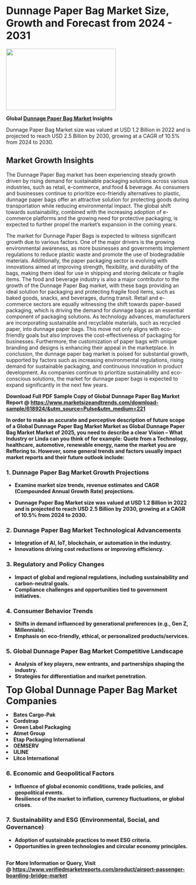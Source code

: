 <H1>Dunnage Paper Bag Market Size, Growth and Forecast from 2024 - 2031</H1><img class="aligncenter size-medium wp-image-584254" src="https://thirdeyenews.in/wp-content/uploads/2024/09/Global-Market-Research-300x168.jpeg" alt="" width="300" height="168" /><p><strong>Global&nbsp;<a href="https://www.marketsizeandtrends.com/download-sample/618924/&amp;utm_source=Pulse&amp;utm_medium=221">Dunnage Paper Bag Market</a> Insights</strong></p><p>Dunnage Paper Bag Market size was valued at USD 1.2 Billion in 2022 and is projected to reach USD 2.5 Billion by 2030, growing at a CAGR of 10.5% from 2024 to 2030.</p><p><h2>Market Growth Insights</h2> <p>The Dunnage Paper Bag market has been experiencing steady growth driven by rising demand for sustainable packaging solutions across various industries, such as retail, e-commerce, and food & beverage. As consumers and businesses continue to prioritize eco-friendly alternatives to plastic, dunnage paper bags offer an attractive solution for protecting goods during transportation while reducing environmental impact. The global shift towards sustainability, combined with the increasing adoption of e-commerce platforms and the growing need for protective packaging, is expected to further propel the market’s expansion in the coming years.</p> <p><strong></strong></p> <p>The market for Dunnage Paper Bags is expected to witness significant growth due to various factors. One of the major drivers is the growing environmental awareness, as more businesses and governments implement regulations to reduce plastic waste and promote the use of biodegradable materials. Additionally, the paper packaging sector is evolving with innovations aimed at improving strength, flexibility, and durability of the bags, making them ideal for use in shipping and storing delicate or fragile items. The food and beverage industry is also a major contributor to the growth of the Dunnage Paper Bag market, with these bags providing an ideal solution for packaging and protecting fragile food items, such as baked goods, snacks, and beverages, during transit. Retail and e-commerce sectors are equally witnessing the shift towards paper-based packaging, which is driving the demand for dunnage bags as an essential component of packaging solutions. As technology advances, manufacturers are incorporating sustainable and recyclable materials, such as recycled paper, into dunnage paper bags. This move not only aligns with eco-friendly goals but also improves the cost-effectiveness of packaging for businesses. Furthermore, the customization of paper bags with unique branding and designs is enhancing their appeal in the marketplace. In conclusion, the dunnage paper bag market is poised for substantial growth, supported by factors such as increasing environmental regulations, rising demand for sustainable packaging, and continuous innovation in product development. As companies continue to prioritize sustainability and eco-conscious solutions, the market for dunnage paper bags is expected to expand significantly in the next few years. <p><strong></p><p><span class=""><strong>Download Full PDF Sample Copy of Global Dunnage Paper Bag Market Report</strong> @ <a href="https://www.marketsizeandtrends.com/download-sample/618924/&amp;utm_source=Pulse&amp;utm_medium=221" target="_blank">https://www.marketsizeandtrends.com/download-sample/618924/&amp;utm_source=Pulse&amp;utm_medium=221</a></span></p><p>In order to make an accurate and perceptive description of future scope of a Global&nbsp;Dunnage Paper Bag Market Market as Global&nbsp;Dunnage Paper Bag Market Market of 2025, you need to describe a clear Vision &ndash; What Industry or Linda can you think of for example: Quote from a Technology, healthcare, automotive, renewable energy, name the market you are Reffering to. However, some general trends and factors usually impact market reports and their future outlook include:</p><h3>1.&nbsp;<strong>Dunnage Paper Bag Market Growth Projections</strong></h3><ul><li>Examine market size trends, revenue estimates and CAGR (Compounded Annual Growth Rate) projections.</li><li><p>Dunnage Paper Bag Market size was valued at USD 1.2 Billion in 2022 and is projected to reach USD 2.5 Billion by 2030, growing at a CAGR of 10.5% from 2024 to 2030.</p></li></ul><h3>2.&nbsp;<strong>Dunnage Paper Bag Market Technological Advancements</strong></h3><ul><li>Integration of AI, IoT, blockchain, or automation in the industry.</li><li>Innovations driving cost reductions or improving efficiency.</li></ul><h3>3.&nbsp;<strong>Regulatory and Policy Changes</strong></h3><ul><li>Impact of global and regional regulations, including sustainability and carbon-neutral goals.</li><li>Compliance challenges and opportunities tied to government initiatives.</li></ul><h3>4.&nbsp;<strong>Consumer Behavior Trends</strong></h3><ul><li>Shifts in demand influenced by generational preferences (e.g., Gen Z, Millennials).</li><li>Emphasis on eco-friendly, ethical, or personalized products/services.</li></ul><h3>5.&nbsp;<strong>Global Dunnage Paper Bag Market Competitive Landscape</strong></h3><ul><li>Analysis of key players, new entrants, and partnerships shaping the industry.</li><li>Strategies for differentiation and market penetration.</li></ul><p data-pm-slice="1 1 []"><span style="color: inherit; font-family: inherit; font-size: 25px;">Top Global Dunnage Paper Bag Market Companies</span></p><div class="" data-test-id=""><p><li>Bates Cargo-Pak</li><li> Cordstrap</li><li> Green Label Packaging</li><li> Atmet Group</li><li> Etap Packaging International</li><li> OEMSERV</li><li> ULINE</li><li> Litco International</li></p></div><h3>6.&nbsp;<strong>Economic and Geopolitical Factors</strong></h3><ul><li>Influence of global economic conditions, trade policies, and geopolitical events.</li><li>Resilience of the market to inflation, currency fluctuations, or global crises.</li></ul><h3>7.&nbsp;<strong>Sustainability and ESG (Environmental, Social, and Governance)</strong></h3><ul><li>Adoption of sustainable practices to meet ESG criteria.</li><li>Opportunities in green technologies and circular economy principles.</li></ul><h2><strong style="font-size: 14px;">For More Information or Query, Visit @&nbsp;</strong><a style="background-color: #ffffff; font-size: 14px;" href="https://www.marketsizeandtrends.com/report/dunnage-paper-bag-market/" target="_blank">https://www.verifiedmarketreports.com/product/airport-passenger-boarding-bridge-market</a></h2>
